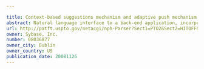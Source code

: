 ```yaml
---

title: Context-based suggestions mechanism and adaptive push mechanism for natural language systems
abstract: Natural language interface to a back-end application, incorporating synonyms, suggestions, and proposals. Roughly described, synonyms are automatically added to user input to enhance the natural language interpretation, whereas suggestions and proposals are offered to the user in an interaction, usually after an interpretation of prior user input. Suggestions and synonyms can be learned from user input, whereas proposals are programmed by a third party. The selection of synonyms, suggestions, and proposals for use with particular user input can be user input context-based so that further user input can maintain context by explicitly indicating that the same context is intended, and rewards-based reinforcement can be used to better focus suggestions and proposals on the characteristics of the particular user.
url: http://patft.uspto.gov/netacgi/nph-Parser?Sect1=PTO2&Sect2=HITOFF&p=1&u=%2Fnetahtml%2FPTO%2Fsearch-adv.htm&r=1&f=G&l=50&d=PALL&S1=08036877&OS=08036877&RS=08036877
owner: Sybase, Inc.
number: 08036877
owner_city: Dublin
owner_country: US
publication_date: 20081126
---
```

